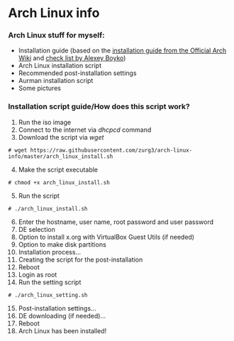# Arch Linux info
### Arch Linux stuff for myself:
* Installation guide (based on the [installation guide from the Official Arch Wiki](https://wiki.archlinux.org/index.php/Installation_guide_(%D0%A0%D1%83%D1%81%D1%81%D0%BA%D0%B8%D0%B9)) and [check list by Alexey Boyko](https://docs.google.com/document/d/1IsTwkhYvYde9y3zTD1EscqockzdtdUYcItnAglYfZdU))
* Arch Linux installation script
* Recommended post-installation settings
* Aurman installation script
* Some pictures

### Installation script guide/How does this script work?
1. Run the iso image
2. Connect to the internet via *dhcpcd* command
3. Download the script via *wget*
```
# wget https://raw.githubusercontent.com/zurg3/arch-linux-info/master/arch_linux_install.sh
```
4. Make the script executable
```
# chmod +x arch_linux_install.sh
```
5. Run the script
```
# ./arch_linux_install.sh
```
6. Enter the hostname, user name, root password and user password
7. DE selection
8. Option to install x.org with VirtualBox Guest Utils (if needed)
9. Option to make disk partitions
10. Installation process...
11. Creating the script for the post-installation
12. Reboot
13. Login as root
14. Run the setting script
```
# ./arch_linux_setting.sh
```
15. Post-installation settings...
16. DE downloading (if needed)...
17. Reboot
18. Arch Linux has been installed!
